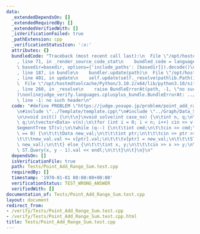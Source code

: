```yaml
---
data:
  _extendedDependsOn: []
  _extendedRequiredBy: []
  _extendedVerifiedWith: []
  _isVerificationFailed: true
  _pathExtension: cpp
  _verificationStatusIcon: ':x:'
  attributes: {}
  bundledCode: "Traceback (most recent call last):\n  File \"/opt/hostedtoolcache/Python/3.10.2/x64/lib/python3.10/site-packages/onlinejudge_verify/documentation/build.py\"\
    , line 71, in _render_source_code_stat\n    bundled_code = language.bundle(stat.path,\
    \ basedir=basedir, options={'include_paths': [basedir]}).decode()\n  File \"/opt/hostedtoolcache/Python/3.10.2/x64/lib/python3.10/site-packages/onlinejudge_verify/languages/cplusplus.py\"\
    , line 187, in bundle\n    bundler.update(path)\n  File \"/opt/hostedtoolcache/Python/3.10.2/x64/lib/python3.10/site-packages/onlinejudge_verify/languages/cplusplus_bundle.py\"\
    , line 401, in update\n    self.update(self._resolve(pathlib.Path(included), included_from=path))\n\
    \  File \"/opt/hostedtoolcache/Python/3.10.2/x64/lib/python3.10/site-packages/onlinejudge_verify/languages/cplusplus_bundle.py\"\
    , line 260, in _resolve\n    raise BundleErrorAt(path, -1, \"no such header\"\
    )\nonlinejudge_verify.languages.cplusplus_bundle.BundleErrorAt: ../Graph/Data_Structures/Segment_Tree.hpp:\
    \ line -1: no such header\n"
  code: "#define PROBLEM \"https://judge.yosupo.jp/problem/point_add_range_sum\"\n\
    \n#include \"../Template/template.cpp\"\n#include \"../Graph/Data_Structures/Segment_Tree.hpp\"\
    \n\nvoid init() {\n\t\n}\nvoid solve(int case_no) {\n\tint n, q;\n\tcin >> n >>\
    \ q;\n\tvector<Data> v(n);\n\tfor (int i = 0; i < n; i++) cin >> v[i].val;\n\t\
    SegmentTree ST(v);\n\twhile (q--) {\n\t\tint cmd;\n\t\tcin >> cmd;\n\t\tif (cmd\
    \ == 0) {\n\t\t\tData new_val;\n\t\t\tint ptr;\n\t\t\tcin >> ptr >> new_val.val;\n\
    \t\t\tnew_val.val += v[ptr].val;\n\t\t\tv[ptr] = new_val;\n\t\t\tST.Update(ptr,\
    \ new_val);\n\t\t} else {\n\t\t\tint x, y;\n\t\t\tcin >> x >> y;\n\t\t\tcout <<\
    \ ST.Query(x, y - 1).val << endl;\n\t\t}\n\t}\n}\n"
  dependsOn: []
  isVerificationFile: true
  path: Tests/Point_Add_Range_Sum.test.cpp
  requiredBy: []
  timestamp: '1970-01-01 00:00:00+00:00'
  verificationStatus: TEST_WRONG_ANSWER
  verifiedWith: []
documentation_of: Tests/Point_Add_Range_Sum.test.cpp
layout: document
redirect_from:
- /verify/Tests/Point_Add_Range_Sum.test.cpp
- /verify/Tests/Point_Add_Range_Sum.test.cpp.html
title: Tests/Point_Add_Range_Sum.test.cpp
---
```

